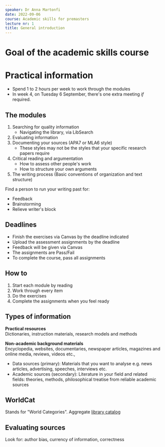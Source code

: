 ```yaml
---
speaker: Dr Anna Martonfi  
date: 2022-09-06  
course: Academic skills for premasters  
lecture nr: 1  
title: General introduction  
---
```


# Goal of the academic skills course

# Practical information

- Spend 1 to 2 hours per week to work through the modules
- In week 4, on Tuesday 6 September, there's one extra meeting *if* required.

## The modules

1. Searching for quality information
   - Navigating the library, via LibSearch
2. Evaluating information
3. Documenting your sources (APA7 or MLA6 style)
   - These styles may not be the styles that your specific research papers require
4. Critical reading and argumentation
   - How to assess other people's work
   - How to structure your own arguments
5. The writing process (Basic conventions of organization and text structure)

Find a person to run your writing past for:
- Feedback
- Brainstorming
- Relieve writer's block

## Deadlines

- Finish the exercises via Canvas by the deadline indicated
- Upload the assessment assignments by the deadline
- Feedback will be given via Canvas
- The assignments are Pass/Fail
- To complete the course, pass all assignments

## How to 

1. Start each module by reading
2. Work through every item 
3. Do the exercises
4. Complete the assignments when you feel ready

## Types of information

**Practical resources**  
Dictionaries, instruction materials, research models and methods

**Non-academic background materials**  
Encyclopedia, websites, documentaries, newspaper articles, magazines and online media, reviews, videos etc.,

- Data sources (primary): Materials that you want to analyse e.g. news articles, advertising, speeches, interviews etc.
- Academic sources (secondary): Literature in your field and related fields: theories, methods, philosophical treatise from reliable academic sources

## WorldCat

Stands for "World Categories". Aggregate [library catalog](https://www.worldcat.org/title/500823419)

## Evaluating sources

Look for: author bias, currency of information, correctness
